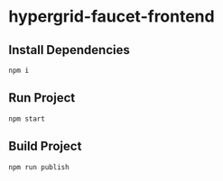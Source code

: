 # hypergrid-faucet-frontend

## Install Dependencies

```
npm i
```

## Run Project

```
npm start
```

## Build Project

```
npm run publish
```